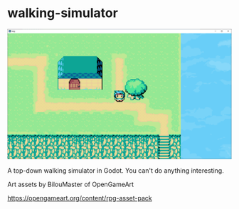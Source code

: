 # walking-simulator

![Ingame screenshot](https://raw.githubusercontent.com/ggasmithh/walking-simulator/master/preview.png "Ingame screenshot")

A top-down walking simulator in Godot. You can't do anything interesting.

Art assets by BilouMaster of OpenGameArt

https://opengameart.org/content/rpg-asset-pack

